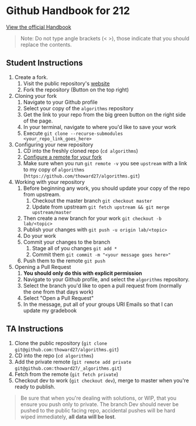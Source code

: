 # Github Handbook for 212

[View the official Handbook](https://guides.github.com/introduction/git-handbook/)

> Note: Do not type angle brackets (< >), those indicate that you should replace the contents.

## Student Instructions

1. Create a fork.
   1. Visit the public repository's [website](https://github.com/thoward27/algorithms)
   2. Fork the repository (Button on the top right)
2. Cloning your fork
   1. Navigate to your Github profile
   2. Select your copy of the `algorithms` repository
   3. Get the link to your repo from the big green button on the right side of the page.
   4. In your terminal, navigate to where you'd like to save your work
   5. Execute `git clone --recurse-submodules <your_repo_link_goes_here>`
3. Configuring your new repository
   1. CD into the freshly cloned repo (`cd algorithms`)
   2. [Configure a remote for your fork](https://help.github.com/en/articles/configuring-a-remote-for-a-fork)
   3. Make sure when you run `git remote -v` you see `upstream` with a link to my copy of `algorithms` (`https://github.com/thoward27/algorithms.git`)
4. Working with your repository
   1. Before beginning any work, you should update your copy of the repo from upstream.
      1. Checkout the master branch `git checkout master`
      2. Update from upstream `git fetch upstream && git merge upstream/master`
   2. Then create a new branch for your work `git checkout -b lab/<topic>`
   3. Publish your changes with `git push -u origin lab/<topic>`
   4. Do your work
   5. Commit your changes to the branch
      1. Stage all of you changes `git add *`
      2. Commit them `git commit -m "<your message goes here>"`
   6. Push them to the remote `git push`
5. Opening a Pull Request
   1. **You should only do this with explicit permission**
   2. Navigate to your Github profile, and select the `algorithms` repository.
   3. Select the branch you'd like to open a pull request from (normally the one from that days work)
   4. Select "Open a Pull Request"
   5. In the message, put all of your groups URI Emails so that I can update my gradebook

## TA Instructions

1. Clone the public repository (`git clone git@github.com:thoward27/algorithms.git`)
2. CD into the repo (`cd algorithms`)
3. Add the private remote (`git remote add private git@github.com:thoward27/_algorithms.git`)
4. Fetch from the remote (`git fetch private`)
5. Checkout dev to work (`git checkout dev`), merge to master when you're ready to publish.

> Be sure that when you're dealing with solutions, or WIP, that you ensure you push only to private. The branch Dev should never be pushed to the public facing repo, accidental pushes will be hard wiped immediately, **all data will be lost**.
